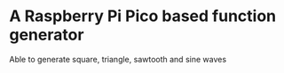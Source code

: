 # A Raspberry Pi Pico based function generator

Able to generate square, triangle, sawtooth and sine waves
